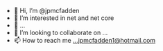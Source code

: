 - 👋 Hi, I’m @jpmcfadden
- 👀 I’m interested in net and net core
- 🌱 ...
- 💞️ I’m looking to collaborate on ...
- 📫 How to reach me ...jpmcfadden1@hotmail.com

<!---
jpmcfadden54/jpmcfadden54 is a ✨ special ✨ repository because its `README.md` (this file) appears on your GitHub profile.
You can click the Preview link to take a look at your changes.
--->
